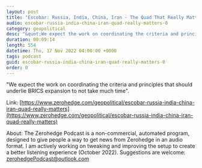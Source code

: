 ```yaml
---
layout: post
title: "Escobar: Russia, India, China, Iran - The Quad That Really Matters"
audio: escobar-russia-india-china-iran-quad-really-matters-0
category: geopolitical
desc: "&quot;We expect the work on coordinating the criteria and principles that should underlie BRICS expansion to not take much time&quot;."
duration: 00:09:14
length: 554
datetime: Thu, 17 Nov 2022 04:00:00 +0000
tags: podcast
guid: escobar-russia-india-china-iran-quad-really-matters-0
order: 0
---
```

&quot;We expect the work on coordinating the criteria and principles that should underlie BRICS expansion to not take much time&quot;.

Link: [https://www.zerohedge.com/geopolitical/escobar-russia-india-china-iran-quad-really-matters](https://www.zerohedge.com/geopolitical/escobar-russia-india-china-iran-quad-really-matters)

About: The Zerohedge Podcast is a non-commercial, automated program, designed to give people a way to get news from Zerohedge in an audio format.  I am actively working on tweaking and improving the setup to create a better listening experience (October 2022).  Suggestions are welcome: [zerohedgePodcast@outlook.com](mailto:zerohedgePodcast@outlook.com)